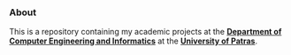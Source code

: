 ### About


This is a repository containing my academic projects at the 
**[Department of Computer Engineering and Informatics](https://www.ceid.upatras.gr/en/)** at the **[University of Patras](https://www.upatras.gr/en/)**.

